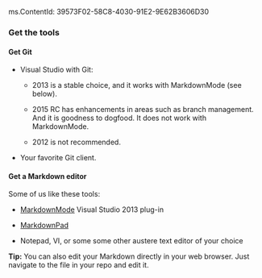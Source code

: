 ms.ContentId: 39573F02-58C8-4030-91E2-9E62B3606D30

### Get the tools

#### Get Git

* Visual Studio with Git: 

  - 2013 is a stable choice, and it works with MarkdownMode (see below).

  - 2015 RC has enhancements in areas such as branch management. And it is goodness to dogfood. It does not work with MarkdownMode. 

  - 2012 is not recommended.

* Your favorite Git client.

#### Get a Markdown editor

Some of us like these tools:

 * [MarkdownMode](https://microsoft.sharepoint.com/teams/STBCSI/e/CE/Azure%20Documents/MarkdownMode.vsix) Visual Studio 2013 plug-in

 * [MarkdownPad](http://www.markdownpad.com/)

 * Notepad, VI, or some some other austere text editor of your choice

**Tip:** You can also edit your Markdown directly in your web browser. Just navigate to the file in your repo and edit it.
